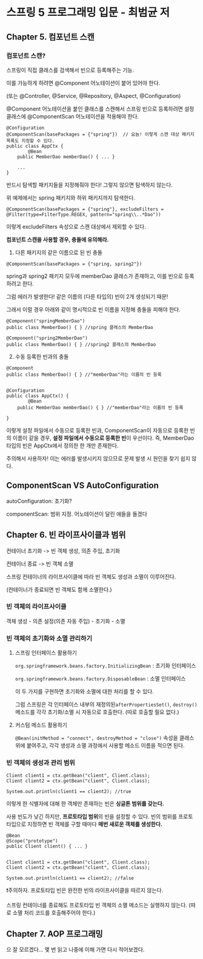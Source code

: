 # 스프링 5 프로그래밍 입문 - 최범균 저



## Chapter 5. 컴포넌트 스캔



### 컴포넌트 스캔?

스프링이 직접 클래스를 검색해서 빈으로 등록해주는 기능.

이를 가능하게 하려면 @Component 어노테이션이 붙어 있어야 한다. 

(또는 @Controller, @Service, @Repository, @Aspect, @Configuration)



@Component 어노테이션을 붙인 클래스를 스캔해서 스프링 빈으로 등록하려면 설정 클래스에 @ComponentScan 어노테이션을 적용해야 한다.



```
@Configuration
@ComponentScan(basePackages = {"spring"})  // 요놈! 이렇게 스캔 대상 패키지 목록도 지정할 수 있다.
public class AppCtx {
		@Bean
  	public MemberDao memberDao() { ... }
   
    ...
}
```



반드시 탐색할 패키지들을 지정해줘야 한다! 그렇지 않으면 탐색하지 않는다.

위 예제에서는 spring 패키지와 하위 패키지까지 탐색한다.

``` 
@ComponentScan(basePackages = {"spring"}, excludeFilters = @Filter(type=FilterType.REGEX, pattern="spring\\..*Dao"))
```



이렇게 excludeFilters 속성으로 스캔 대상에서 제외할 수 있다.





**컴포넌트 스캔을 사용할 경우, 충돌에 유의해라.**

1. 다른 패키지의 같은 이름으로 된 빈 충돌

``` 
@ComponentScan(basePackages = {"spring, spring2"})
```

spring과 spring2 패키지 모두에 memberDao 클래스가 존재하고, 이를 빈으로 등록하려고 한다.

그럼 에러가 발생한다! 같은 이름의 (다른 타입의) 빈이 2개 생성되기 때문!



그래서 이럴 경우 아래와 같이 명시적으로 빈 이름을 지정해 충돌을 피해야 한다.

```
@Component("springMemberDao")
public class MemberDao() { } //spring 클래스의 MemberDao

@Component("spring2MemberDao")
public class MemberDao() { } //spring2 클래스의 MemberDao

```



2. 수동 등록한 빈과의 충돌

``` 
@Component
public class MemberDao() { } //"memberDao"라는 이름의 빈 등록


@Configuration
public class AppCtx() {
		@Bean
  	public MemberDao memberDao() { } //"memberDao"라는 이름의 빈 등록
  
}
```

이렇게 설정 파일에서 수동으로 등록한 빈과, ComponentScan이 자동으로 등록한 빈의 이름이 같을 경우, **설정 파일에서 수동으로 등록한 빈**이 우선이다. 즉, MemberDao 타입의 빈은 AppCtx에서 정의한 한 개만 존재한다.

주의해서 사용하자! 이는 에러를 발생시키지 않으므로 문제 발생 시 원인을 찾기 쉽지 않다.



## ComponentScan VS AutoConfiguration

autoConfiguration: 초기화?

componentScan: 범위 지정. 어노테이션이 달린 애들을 돌겠다





## Chapter 6. 빈 라이프사이클과 범위



컨테이너 초기화 -> 빈 객체 생성, 의존 주입, 초기화

컨테이너 종료 -> 빈 객체 소멸



스프링 컨테이너의 라이프사이클에 따라 빈 객체도 생성과 소멸이 이루어진다.

(컨테이너가 종료되면 빈 객체도 함께 소멸한다.)



### 빈 객체의 라이프사이클

객체 생성 - 의존 설정(의존 자동 주입) - 초기화 - 소멸



### 빈 객체의 초기화와 소멸 관리하기

1. 스프링 인터페이스 활용하기

   `org.springframework.beans.factory.InitializingBean` : 초기화 인터페이스

   `org.springframework.beans.factory.DisposableBean` : 소멸 인터페이스

   이 두 가지를 구현하면 초기화와 소멸에 대한 처리를 할 수 있다.

   그럼 스프링은 각 인터페이스 내부의 재정의된`afterPropertiesSet()`, `destroy()` 메소드를 각각 초기화/소멸 시 자동으로 호출한다. (따로 호출할 필요 없다.)



2. 커스텀 메소드 활용하기

   `@Bean(initMethod = "connect", destroyMethod = "close")` 속성을 클래스 위에 붙여주고, 각각 생성과 소멸 과정에서 사용할 메소드 이름을 적으면 된다.




### 빈 객체의 생성과 관리 범위

```
Client client1 = ctx.getBean("client", Client.class);
Client client2 = ctx.getBean("client", Client.class);

System.out.println(client1 == client2); //true
```



이렇게 한 식별자에 대해 한 객체만 존재하는 빈은 **싱글톤 범위를 갖는다.**



사용 빈도가 낮긴 하지만, **프로토타입 범위**의 빈을 설정할 수 있다. 빈의 범위를 프로토타입으로 지정하면 빈 객체를 구할 때마다 **매번 새로운 객체를 생성한다.**

```
@Bean
@Scope("prototype")
public Client client() { ... }


Client client1 = ctx.getBean("client", Client.class);
Client client2 = ctx.getBean("client", Client.class);

System.out.println(client1 == client2); //false
```



❗주의하자. 프로토타입 빈은 완전한 빈의 라이프사이클을 따르지 않는다.

스프링 컨테이너를 종료해도 프로토타입 빈 객체의 소멸 메소드는 실행하지 않는다. (따로 소멸 처리 코드를 호출해주어야 한다.)





## Chapter 7. AOP 프로그래밍

으 잘 모르겠다... 몇 번 읽고 나중에 이해 가면 다시 적어보겠다.



